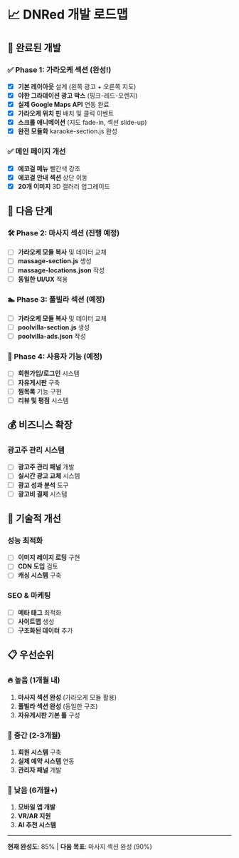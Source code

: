 # 📈 DNRed 개발 로드맵

## 🎯 완료된 개발

### ✅ Phase 1: 가라오케 섹션 (완성!)
- [x] **기본 레이아웃** 설계 (왼쪽 광고 + 오른쪽 지도)
- [x] **야한 그라데이션 광고 박스** (핑크-레드-오렌지)
- [x] **실제 Google Maps API** 연동 완료
- [x] **가라오케 위치 핀** 배치 및 클릭 이벤트
- [x] **스크롤 애니메이션** (지도 fade-in, 섹션 slide-up)
- [x] **완전 모듈화** karaoke-section.js 완성

### ✅ 메인 페이지 개선
- [x] **에코걸 메뉴** 빨간색 강조
- [x] **에코걸 안내 섹션** 상단 이동
- [x] **20개 이미지** 3D 갤러리 업그레이드

## 🚀 다음 단계

### 🛠️ Phase 2: 마사지 섹션 (진행 예정)
- [ ] **가라오케 모듈 복사** 및 데이터 교체
- [ ] **massage-section.js** 생성
- [ ] **massage-locations.json** 작성
- [ ] **동일한 UI/UX** 적용

### 🏊 Phase 3: 풀빌라 섹션 (예정)  
- [ ] **가라오케 모듈 복사** 및 데이터 교체
- [ ] **poolvilla-section.js** 생성
- [ ] **poolvilla-ads.json** 작성

### 👥 Phase 4: 사용자 기능 (예정)
- [ ] **회원가입/로그인** 시스템
- [ ] **자유게시판** 구축
- [ ] **찜목록** 기능 구현
- [ ] **리뷰 및 평점** 시스템

## 💰 비즈니스 확장

### 광고주 관리 시스템
- [ ] **광고주 관리 패널** 개발
- [ ] **실시간 광고 교체** 시스템  
- [ ] **광고 성과 분석** 도구
- [ ] **광고비 결제** 시스템

## 🔧 기술적 개선

### 성능 최적화
- [ ] **이미지 레이지 로딩** 구현
- [ ] **CDN 도입** 검토
- [ ] **캐싱 시스템** 구축

### SEO & 마케팅
- [ ] **메타 태그** 최적화
- [ ] **사이트맵** 생성
- [ ] **구조화된 데이터** 추가

## 📋 우선순위

### 🔥 높음 (1개월 내)
1. **마사지 섹션 완성** (가라오케 모듈 활용)
2. **풀빌라 섹션 완성** (동일한 구조)
3. **자유게시판 기본 틀** 구성

### 🔸 중간 (2-3개월)  
1. **회원 시스템** 구축
2. **실제 예약 시스템** 연동
3. **관리자 패널** 개발

### 🔹 낮음 (6개월+)
1. **모바일 앱 개발**
2. **VR/AR 지원**
3. **AI 추천 시스템**

---
**현재 완성도**: 85% | **다음 목표**: 마사지 섹션 완성 (90%)
